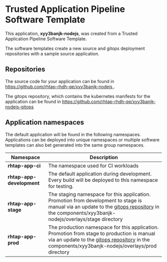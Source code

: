 # Trusted Application Pipeline Software Template

This application, **xyy3banjk-nodejs**, was created from a Trusted Application Pipeline Software Template.

The software templates create a new source and gitops deployment repositories with a sample source application. 

## Repositories

The source code for your application can be found in [https://github.com/rhtap-rhdh-qe/xyy3banjk-nodejs ](https://github.com/rhtap-rhdh-qe/xyy3banjk-nodejs ).
 
The gitops repository, which contains the kubernetes manifests for the application can be found in 
[https://github.com/rhtap-rhdh-qe/xyy3banjk-nodejs-gitops ](https://github.com/rhtap-rhdh-qe/xyy3banjk-nodejs-gitops ) 

## Application namespaces 

The default application will be found in the following namespaces. Applications can be deployed into unique namespaces or multiple software templates can also bet generated into the same group namespaces.  

|  Namespace   |  Description   |  
| -------- | -------- |
| **rhtap-app-ci** | The namespace used for CI workloads |
| **rhtap-app-development** | The default application during development. Every build will be deployed to this namespace for testing. |
| **rhtap-app-stage** | The staging namespace for this application. Promotion from development to stage is manual via an update to the [gitops repository](https://github.com/rhtap-rhdh-qe/xyy3banjk-nodejs-gitops ) in the components/xyy3banjk-nodejs/overlays/stage directory |
| **rhtap-app-prod** | The production namespace for this application. Promotion from stage to production is manual via an update to the [gitops repository](https://github.com/rhtap-rhdh-qe/xyy3banjk-nodejs-gitops ) in the components/xyy3banjk-nodejs/overlays/prod directory |